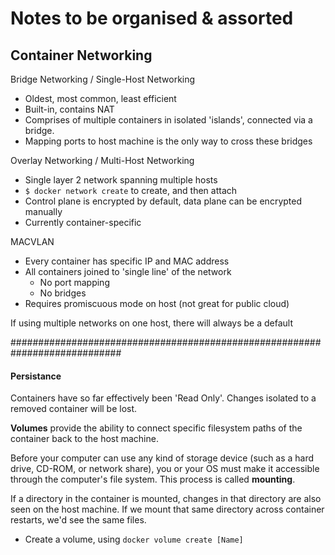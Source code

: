 # Notes to be organised & assorted


## Container Networking

Bridge Networking / Single-Host Networking
- Oldest, most common, least efficient
- Built-in, contains NAT
- Comprises of multiple containers in isolated 'islands', connected via a bridge.
- Mapping ports to host machine is the only way to cross these bridges

Overlay Networking / Multi-Host Networking
- Single layer 2 network spanning multiple hosts
- `$ docker network create` to create, and then attach
- Control plane is encrypted by default, data plane can be encrypted manually
- Currently container-specific

MACVLAN
- Every container has specific IP and MAC address
- All containers joined to 'single line' of the network
  - No port mapping
  - No bridges
- Requires promiscuous mode on host (not great for public cloud)


If using multiple networks on one host, there will always be a default


############################################################################

#### Persistance
Containers have so far effectively been 'Read Only'. Changes isolated to a removed container will be lost.

**Volumes** provide the ability to connect specific filesystem paths of the container back to the host machine.

Before your computer can use any kind of storage device (such as a hard drive, CD-ROM, or network share), you or your OS must make it accessible through the computer's file system. This process is called **mounting**.

If a directory in the container is mounted, changes in that directory are also seen on the host machine. If we mount that same directory across container restarts, we'd see the same files.

- Create a volume, using `docker volume create [Name]`
